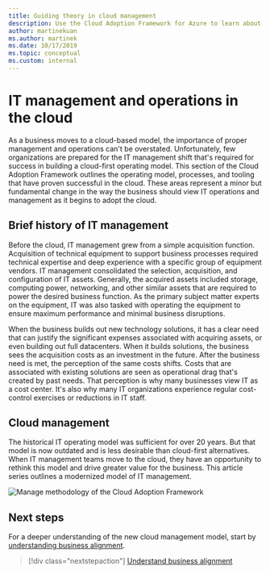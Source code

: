 ```yaml
---
title: Guiding theory in cloud management
description: Use the Cloud Adoption Framework for Azure to learn about the operating model, processes, and tooling that have proven successful in the cloud.
author: martinekuan
ms.author: martinek
ms.date: 10/17/2019
ms.topic: conceptual
ms.custom: internal
---
```


# IT management and operations in the cloud

As a business moves to a cloud-based model, the importance of proper management and operations can't be overstated. Unfortunately, few organizations are prepared for the IT management shift that's required for success in building a cloud-first operating model. This section of the Cloud Adoption Framework outlines the operating model, processes, and tooling that have proven successful in the cloud. These areas represent a minor but fundamental change in the way the business should view IT operations and management as it begins to adopt the cloud.

## Brief history of IT management

Before the cloud, IT management grew from a simple acquisition function. Acquisition of technical equipment to support business processes required technical expertise and deep experience with a specific group of equipment vendors. IT management consolidated the selection, acquisition, and configuration of IT assets. Generally, the acquired assets included storage, computing power, networking, and other similar assets that are required to power the desired business function. As the primary subject matter experts on the equipment, IT was also tasked with operating the equipment to ensure maximum performance and minimal business disruptions.

When the business builds out new technology solutions, it has a clear need that can justify the significant expenses associated with acquiring assets, or even building out full datacenters. When it builds solutions, the business sees the acquisition costs as an investment in the future. After the business need is met, the perception of the same costs shifts. Costs that are associated with existing solutions are seen as operational drag that's created by past needs. That perception is why many businesses view IT as a cost center. It's also why many IT organizations experience regular cost-control exercises or reductions in IT staff.

## Cloud management

The historical IT operating model was sufficient for over 20 years. But that model is now outdated and is less desirable than cloud-first alternatives. When IT management teams move to the cloud, they have an opportunity to rethink this model and drive greater value for the business. This article series outlines a modernized model of IT management.

![Manage methodology of the Cloud Adoption Framework](../../_images/manage/caf-manage.png)

## Next steps

For a deeper understanding of the new cloud management model, start by [understanding business alignment](./business-alignment.md).

> [!div class="nextstepaction"]
> [Understand business alignment](./business-alignment.md)
